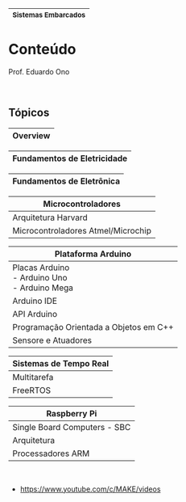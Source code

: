 | <sup>Sistemas Embarcados</sup> |
| --- |

# Conteúdo

Prof. Eduardo Ono

<br>

## Tópicos

| Overview |
| --- |

| Fundamentos de Eletricidade |
| --- |

| Fundamentos de Eletrônica |
| --- |

| Microcontroladores |
| --- |
| Arquitetura Harvard
| Microcontroladores Atmel/Microchip

| Plataforma Arduino |
| --- |
| Placas Arduino <br> - Arduino Uno <br> - Arduino Mega
| Arduino IDE
| API Arduino
| Programação Orientada a Objetos em C++
| Sensore e Atuadores

| Sistemas de Tempo Real |
| --- |
| Multitarefa
| FreeRTOS

| Raspberry Pi |
| --- |
| Single Board Computers - SBC
| Arquitetura
| Processadores ARM

<br>

* https://www.youtube.com/c/MAKE/videos

<br>
